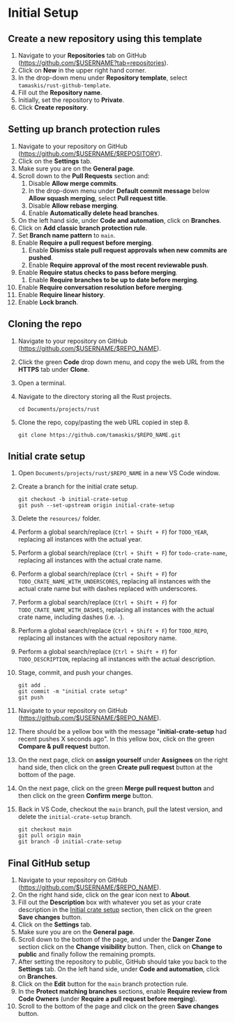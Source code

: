 # Initial Setup

## Create a new repository using this template

1. Navigate to your **Repositories** tab on GitHub (https://github.com/$USERNAME?tab=repositories).
1. Click on **New** in the upper right hand corner.
1. In the drop-down menu under **Repository template**, select `tamaskis/rust-github-template`.
1. Fill out the **Repository name**.
1. Initially, set the repository to **Private**.
1. Click **Create repository**.

## Setting up branch protection rules

1. Navigate to your repository on GitHub (https://github.com/$USERNAME/$REPOSITORY).
1. Click on the **Settings** tab.
1. Make sure you are on the **General page**.
1. Scroll down to the **Pull Requests** section and:
    1. Disable **Allow merge commits**.
    1. In the drop-down menu under **Default commit message** below **Allow squash merging**, select **Pull request title**.
    1. Disable **Allow rebase merging**.
    1. Enable **Automatically delete head branches**.
1. On the left hand side, under **Code and automation**, click on **Branches**.
1. Click on **Add classic branch protection rule**.
1. Set **Branch name pattern** to `main`.
1. Enable **Require a pull request before merging**.
    1. Enable **Dismiss stale pull request approvals when new commits are pushed**.
    1. Enable **Require approval of the most recent reviewable push**.
1. Enable **Require status checks to pass before merging**.
    1. Enable **Require branches to be up to date before merging**.
1. Enable **Require conversation resolution before merging**.
1. Enable **Require linear history**.
1. Enable **Lock branch**.

## Cloning the repo

1. Navigate to your repository on GitHub (https://github.com/$USERNAME/$REPO_NAME).
2. Click the green **Code** drop down menu, and copy the web URL from the **HTTPS** tab under **Clone**.
3. Open a terminal.
4. Navigate to the directory storing all the Rust projects.

    ```
    cd Documents/projects/rust
    ```

5. Clone the repo, copy/pasting the web URL copied in step 8.

    ```
    git clone https://github.com/tamaskis/$REPO_NAME.git
    ```

## Initial crate setup

1. Open `Documents/projects/rust/$REPO_NAME` in a new VS Code window.
1. Create a branch for the initial crate setup.

    ```
    git checkout -b initial-crate-setup
    git push --set-upstream origin initial-crate-setup
    ```

1. Delete the `resources/` folder.
1. Perform a global search/replace (`Ctrl + Shift + F`) for `TODO_YEAR`, replacing all instances with the actual year.
1. Perform a global search/replace (`Ctrl + Shift + F`) for `todo-crate-name`, replacing all instances with the actual crate name.
1. Perform a global search/replace (`Ctrl + Shift + F`) for `TODO_CRATE_NAME_WITH_UNDERSCORES`, replacing all instances with the actual crate name but with dashes replaced with underscores.
1. Perform a global search/replace (`Ctrl + Shift + F`) for `TODO_CRATE_NAME_WITH_DASHES`, replacing all instances with the actual crate name, including dashes (i.e. `-`).
1. Perform a global search/replace (`Ctrl + Shift + F`) for `TODO_REPO`, replacing all instances with the actual repository name.
1. Perform a global search/replace (`Ctrl + Shift + F`) for `TODO_DESCRIPTION`, replacing all instances with the actual description.
1. Stage, commit, and push your changes.

    ```
    git add .
    git commit -m "initial crate setup"
    git push
    ```
1. Navigate to your repository on GitHub (https://github.com/$USERNAME/$REPO_NAME).
1. There should be a yellow box with the message "**initial-crate-setup** had recent pushes X seconds ago". In this yellow box, click on the green **Compare & pull request** button.
1. On the next page, click on **assign yourself** under **Assignees** on the right hand side, then click on the green **Create pull request** button at the bottom of the page.
1. On the next page, click on the green **Merge pull request button** and then click on the green **Confirm merge** button.
1. Back in VS Code, checkout the `main` branch, pull the latest version, and delete the `initial-crate-setup` branch.

    ```
    git checkout main
    git pull origin main
    git branch -D initial-crate-setup
    ```

## Final GitHub setup

1. Navigate to your repository on GitHub (https://github.com/$USERNAME/$REPO_NAME).
1. On the right hand side, click on the gear icon next to **About**.
1. Fill out the **Description** box with whatever you set as your crate description in the [Initial crate setup](#initial-crate-setup) section, then click on the green **Save changes** button.
1. Click on the **Settings** tab.
1. Make sure you are on the **General page**.
1. Scroll down to the bottom of the page, and under the **Danger Zone** section click on the **Change visibility** button. Then, click on **Change to public** and finally follow the remaining prompts.
1. After setting the repository to public, GitHub should take you back to the **Settings** tab. On the left hand side, under **Code and automation**, click on **Branches**.
1. Click on the **Edit** button for the `main` branch protection rule.
1. In the **Protect matching branches** sections, enable **Require review from Code Owners** (under **Require a pull request before merging**).
1. Scroll to the bottom of the page and click on the green **Save changes** button.